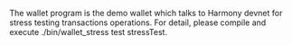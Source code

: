 The wallet program is the demo wallet which talks to Harmony devnet for stress testing transactions operations. For detail, please compile and execute ./bin/wallet_stress test stressTest.

